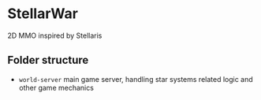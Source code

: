 # StellarWar

2D MMO inspired by Stellaris

##  Folder structure

-  `world-server` main game server, handling star systems related logic and other game mechanics
